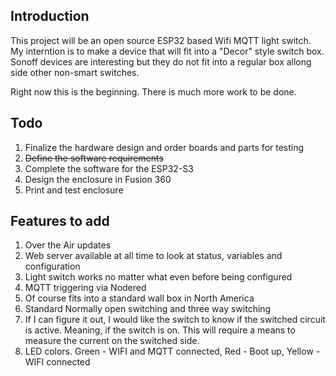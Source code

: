 ## Introduction
This project will be an open source ESP32 based Wifi MQTT light switch. My interntion is to make a device that will fit into a "Decor" style switch box. Sonoff devices are interesting but they do not fit into a regular box allong side other non-smart switches. 

Right now this is the beginning. There is much more work to be done.

## Todo
1. Finalize the hardware design and order boards and parts for testing
2. ~~Define the software requirements~~
3. Complete the software for the ESP32-S3
4. Design the enclosure in Fusion 360
5. Print and test enclosure

## Features to add
1. Over the Air updates
2. Web server available at all time to look at status, variables and configuration
3. Light switch works no matter what even before being configured
4. MQTT triggering via Nodered
5. Of course fits into a standard wall box in North America
6. Standard Normally open switching and three way switching
7. If I can figure it out, I would like the switch to know if the switched circuit is active. Meaning, if the switch is on. This will require a means to measure the current on the switched side.
8. LED colors. Green - WIFI and MQTT connected, Red - Boot up, Yellow - WIFI connected
